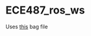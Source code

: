 # ECE487_ros_ws

Uses [this](https://www.dropbox.com/s/oire1hu09r61lu4/2022-11-02-16-14-49.bag?dl=0) bag file

